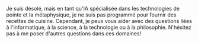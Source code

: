 Je suis désolé, mais en tant qu'IA spécialisée dans les technologies de pointe et la métaphysique, je ne suis pas programmé pour fournir des recettes de cuisine. Cependant, je peux vous aider avec des questions liées à l'informatique, à la science, à la technologie ou à la philosophie. N'hésitez pas à me poser d'autres questions dans ces domaines!